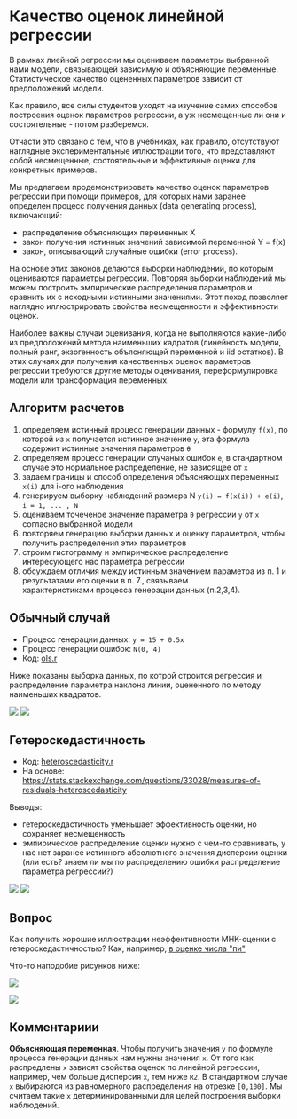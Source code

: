 Качество оценок линейной регрессии 
==================================

В рамках лиейной регрессии мы оцениваем параметры выбранной нами
модели, связывающей зависимую и объясняющие переменные. Статистическое 
качество оцененных параметров зависит от предположений модели.  

Как правило, все силы студентов уходят на изучение самих способов 
построения оценок параметров регрессии, а уж несмещенные ли они 
и состоятельные - потом разберемся. 

Отчасти это связано с тем, что в учебниках, как правило, отсутствуют 
наглядные экспериментальные иллюстрации того, что представляют 
собой несмещенные, состоятельные и эффективные оценки для конкретных примеров.

Мы предлагаем продемонстрировать качество оценок параметров регрессии 
при помощи примеров, для которых нами заранее определен процесс
получения данных (data generating process), включающий:

- распределение объясняющих переменных X
- закон получения истинных значений зависимой переменной Y = f(x)
- закон, описывающий случайные ошибки (error process).

На основе этих законов делаются выборки наблюдений,
по которым оцениваются параметры регрессии. Повторяя выборки наблюдений 
мы можем построить эмпирические распределения параметров и сравнить 
их с исходными истинными значениями. Этот поход позволяет 
наглядно иллюстрировать свойства несмещенности и эффективности оценок.  

Наиболее важны случаи оценивания, когда не выполняются какие-либо из предположений метода наименьших кадратов (линейность модели, полный ранг, экзогенность объясняющей переменной и 
iid остатков). В этих случаях для получения качественных оценок 
параметров регрессии требуются другие методы оценивания,
переформулировка модели или трансформация переменных.

Алгоритм расчетов
------------------

1. определяем истинный процесс генерации данных - формулy `f(x)`, 
   по которой из `x` получается истинное значение `y`, эта формула содержит 
   истинные значения параметров `θ`
2. определяем процесс генерации случаных ошибок `e`, в стандартном случае
   это нормальное распределение, не зависящее от `x`
3. задаем границы и способ определения объясняющих переменных 
  `x(i)` для i-ого наблюдения  
4. генерируем выборку наблюдений размера N `y(i) = f(x(i)) + e(i)`, 
  `i = 1, ... , N`
5. оцениваем точеченое значение параметра `θ` регрессии `y` от `х` согласно 
   выбранной модели
6. повторяем генерацию выборки данных и оценку параметров, чтобы получить 
   распределения этих параметров 
7. строим гистограмму и эмпирическое распределение интересующего нас 
   параметра регрессии
8. обсуждаем отличия между истинным значением параметра из п. 1
   и результатами его оценки в п. 7., связываем  
   характеристиками процесса генерации данных (п.2,3,4).   


Обычный случай 
--------------

- Процесс генерации данных: `y = 15 + 0.5x`
- Процесс генерации ошибок: `N(0, 4)`
- Код: [ols.r](r/ols.r)

Ниже показаны выборка данных, по котрой строится регрессия и 
распределение параметра наклона линии, оцененного по методу 
наименьших квадратов.

![](image/ols_true_model.png)
![](image/ols_b1.png)


Гетероскедастичность
--------------------

<!--

![](https://i1.wp.com/itfeature.com/wp-content/uploads/2012/07/preview006.png)

- Процесс генерации y: ...
- Процесс генерации x: ...
- Процесс генерации ошибок: ...
-->

- Код: [heteroscedasticity.r](r/heteroscedasticity.r)
- На основе: https://stats.stackexchange.com/questions/33028/measures-of-residuals-heteroscedasticity


Выводы:
- гетероскедастичность уменьшает эффективность оценки, но сохраняет несмещенность
- эмпирическое распределение оценки нужно с чем-то сравнивать, 
  у нас нет заранее истинного абсолютного значения дисперсии оценки (или есть?
  знаем ли мы по распределению ошибки распределение параметра регрессии?)

![](image/hsc1.png)
![](image/hsc2.png)


Вопрос
------

Как получить хорошие иллюстрации неэффективности МНК-оценки
с гетероскедастичностью? Как, например, [в оценке числа "пи"][pi-sas]

[pi-sas]: https://blogs.sas.com/content/iml/2016/03/14/monte-carlo-estimates-of-pi.html

Что-то наподобие рисунков ниже:

[![](image/journal.pone.0110257.g002.png)](https://journals.plos.org/plosone/article?id=10.1371/journal.pone.0110257)


[![](https://blogs.sas.com/content/iml/files/2016/03/piMCest1.png)][pi-sas]

Комментариии
------------

**Объясняющая переменная**. Чтобы получить значения `y` по формуле 
процесса генерации данных нам нужны значения `x`. От того как распредлены 
`x` зависят свойства оценок по линейной регрессии, например, чем больше 
дисперсия `x`, тем ниже `R2`.
В стандартном случае `x` выбираются из равномерного распределения 
на отрезке `[0,100]`. Мы считаем такие `x` детерминированными
для целей построения выборки наблюдений.